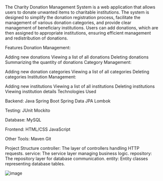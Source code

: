 The Charity Donation Management System is a web application that allows users to donate unwanted items to charitable institutions. The system is designed to simplify the donation registration process, facilitate the management of various donation categories, and provide clear management of beneficiary institutions. Users can add donations, which are then assigned to appropriate institutions, ensuring efficient management and redistribution of donations.

Features
Donation Management:

Adding new donations
Viewing a list of all donations
Deleting donations
Summarizing the quantity of donations
Category Management:

Adding new donation categories
Viewing a list of all categories
Deleting categories
Institution Management:

Adding new institutions
Viewing a list of all institutions
Deleting institutions
Viewing institution details
Technologies Used

Backend:
Java
Spring Boot
Spring Data JPA
Lombok

Testing:
JUnit
Mockito

Database:
MySQL

Frontend:
HTML/CSS
JavaScript

Other Tools:
Maven
Git

Project Structure
controller: The layer of controllers handling HTTP requests.
service: The service layer managing business logic.
repository: The repository layer for database communication.
entity: Entity classes representing database tables.

![image](https://github.com/user-attachments/assets/e7a40aa5-9e09-48cb-a128-3b3074025b0b)


